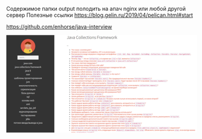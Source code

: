 Содержимое папки output полодить на апач nginx или любой другой сервер
Полезные ссылки
https://blog.gelin.ru/2019/04/pelican.html#start


https://github.com/enhorse/java-interview


![Screenshot](home.png)
